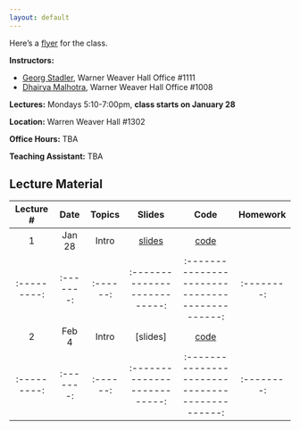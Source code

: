 ```yaml
---
layout: default
---
```


Here’s a [flyer](./files/flyer.pdf) for the class.

**Instructors:**
- [Georg Stadler](https://cims.nyu.edu/~stadler), Warner Weaver Hall Office #1111
- [Dhairya Malhotra](https://cims.nyu.edu/~malhotra), Warner Weaver Hall Office #1008

**Lectures:** Mondays 5:10-7:00pm, **class starts on January 28**

**Location:** Warren Weaver Hall #1302

**Office Hours:** TBA

**Teaching Assistant:** TBA

## Lecture Material

| Lecture # |    Date | Topics |                     Slides |                                          Code | Homework 
|:---------:|:-------:|:------:|:--------------------------:|:---------------------------------------------:|:--------:|
| 1         | Jan 28  | Intro  | [slides](./files/lec1.pdf) | [code](https://github.com/NYU-HPC19/lecture1) |          |
|:---------:|:-------:|:------:|:--------------------------:|:---------------------------------------------:|:--------:|
| 2         | Feb 4   | Intro  | [slides] | [code](https://github.com/NYU-HPC19/lecture2) |          |
|:---------:|:-------:|:------:|:--------------------------:|:---------------------------------------------:|:--------:|
